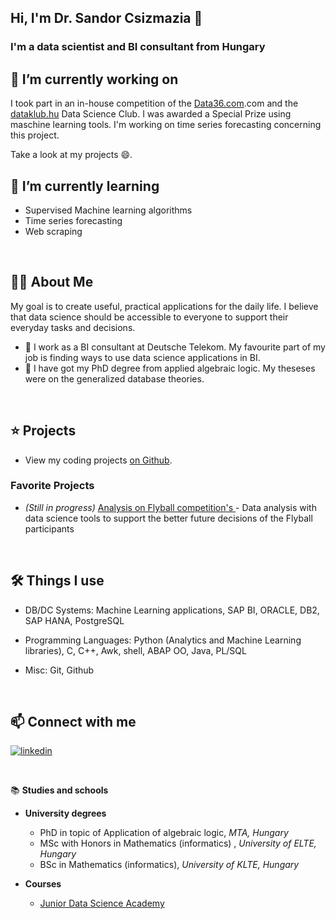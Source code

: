 [comment]: <> (build with: https://readme.so/editor markdown editor)




## Hi, I'm Dr. Sandor Csizmazia 👋
### I'm a data scientist and BI consultant from Hungary

## 🔭 I’m currently working on

I took part in an in-house competition of the [Data36.com](https://Data36).com and the [dataklub.hu](https://dataklub.hu) Data Science Club. I was awarded a Special Prize using maschine learning tools. 
I'm working on time series forecasting concerning this project.

Take a look at my projects 😄.

##  🌱 I’m currently learning 

- Supervised Machine learning algorithms
- Time series forecasting
- Web scraping 

&nbsp;



## 👨‍💻 About Me

My goal is to create useful, practical applications for the daily life. I believe that data science should be accessible to everyone to support their everyday tasks and decisions.

- 📐 I work as a BI consultant at Deutsche Telekom. My favourite part of my job is finding ways to use data science applications in BI.
- 📌 I have got my PhD degree from applied algebraic logic. My theseses were on the generalized database theories.
 
&nbsp;

## ⭐ Projects

[comment]: <> (- View my portfolio projects on my website.)
- View my coding projects [on Github](https://github.com/scsizmaz?tab=repositories).


### Favorite Projects

- *(Still in progress)* [Analysis on Flyball competition's ](https://github.com/scsizmaz/flyball) - Data analysis with data science tools to support the better future decisions of the Flyball participants


&nbsp;

## 🛠️ Things I use

- DB/DC Systems:    Machine Learning applications, 
                    SAP BI, 
                    ORACLE, DB2, SAP HANA, PostgreSQL

- Programming Languages: 
                    Python (Analytics and Machine Learning libraries),
                    C, C++,
                    Awk, shell,
                    ABAP OO, Java, PL/SQL

- Misc:             Git, Github

[comment]: <> (Google Looker Studio | Power BI)

&nbsp;


## 📫 Connect with me

[![linkedin](https://img.shields.io/badge/linkedin-0A66C2?style=for-the-badge&logo=linkedin&logoColor=white)](https://www.linkedin.com/in/s%C3%A1ndor-dr-csizmazia-4abb693a/)


&nbsp;

📚 **Studies and schools**

- **University degrees**
    - PhD in topic of Application of algebraic logic, *MTA, Hungary* 
    - MSc with Honors in Mathematics (informatics) , *University of ELTE, Hungary*
    - BSc in Mathematics (informatics), *University of KLTE, Hungary*

- **Courses**
    - [Junior Data Science Academy](https://data36.com/junior-data-scientist-akademia/)
	